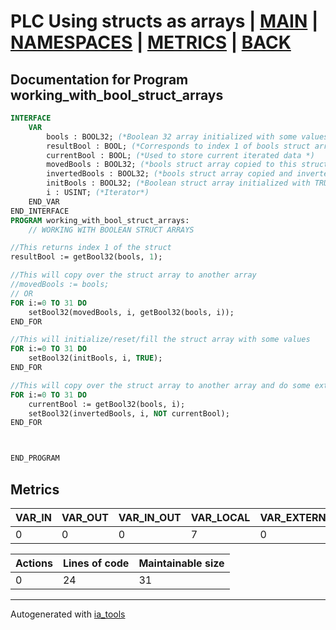 # PLC Using structs as arrays | [MAIN] | [NAMESPACES] | [METRICS] | [BACK]  

## Documentation for Program working_with_bool_struct_arrays  

```pascal
INTERFACE
    VAR
        bools : BOOL32; (*Boolean 32 array initialized with some values*)
        resultBool : BOOL; (*Corresponds to index 1 of bools struct array*)
        currentBool : BOOL; (*Used to store current iterated data *)
        movedBools : BOOL32; (*bools struct array copied to this struct array*)
        invertedBools : BOOL32; (*bools struct array copied and inverted to this struct array*)
        initBools : BOOL32; (*Boolean struct array initialized with TRUE values*)
        i : USINT; (*Iterator*)
    END_VAR
END_INTERFACE
PROGRAM working_with_bool_struct_arrays:
    // WORKING WITH BOOLEAN STRUCT ARRAYS

//This returns index 1 of the struct
resultBool := getBool32(bools, 1);

//This will copy over the struct array to another array
//movedBools := bools;
// OR
FOR i:=0 TO 31 DO
	setBool32(movedBools, i, getBool32(bools, i));
END_FOR

//This will initialize/reset/fill the struct array with some values
FOR i:=0 TO 31 DO
	setBool32(initBools, i, TRUE);
END_FOR

//This will copy over the struct array to another array and do some extra logic
FOR i:=0 TO 31 DO
	currentBool := getBool32(bools, i);
	setBool32(invertedBools, i, NOT currentBool);
END_FOR



END_PROGRAM
```

## Metrics  

| VAR_IN | VAR_OUT | VAR_IN_OUT | VAR_LOCAL | VAR_EXTERNAL | VAR_GLOBAL | VAR_ACCESS | VAR_TEMP |
| ------ | ------- | ---------- | --------- | ------------ | ---------- | ---------- | -------- |
| 0 | 0 | 0 | 7 | 0 | 0 | 0 | 0 |

| Actions | Lines of code | Maintainable size |
| ------- | ------------- | ----------------- |
| 0 | 24 | 31 |

---
Autogenerated with [ia_tools](https://github.com/tkucic/ia_tools)  

[MAIN]: ../../../../index_st.md
[NAMESPACES]: ../../nsList_st.md
[METRICS]: ../../../metrics_st.md
[BACK]: ../nsMain_st.md
